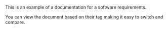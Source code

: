 This is an example of a documentation for a software requirements.

You can view the document based on their tag making it easy to switch and compare.

